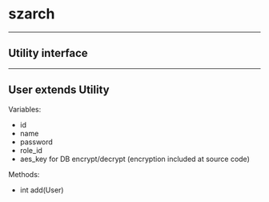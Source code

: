 # szarch

-----------------
Utility interface
-----------------

--------------------
User extends Utility
--------------------
  
  Variables:
  - id
  - name
  - password
  - role_id
  - aes_key for DB encrypt/decrypt (encryption included at source code)
  
  Methods:
  - int add(User)

